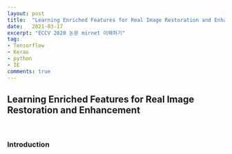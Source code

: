 ```yaml
---
layout: post
title:  "Learning Enriched Features for Real Image Restoration and Enhancement 이해하기"
date:   2021-03-17
excerpt: "ECCV 2020 논문 mirnet 이해하기"
tag:
- Tensorflow 
- Keras
- python
- IE
comments: true
---
```


## Learning Enriched Features for Real Image Restoration and Enhancement

&nbsp;&nbsp;&nbsp;&nbsp;

### Introduction
